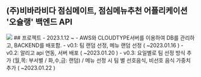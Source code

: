 ## (주)비바라비다 점심메이트, 점심메뉴추천 어플리케이션 '오슐랭' 백엔드 API
<img src="https://img.shields.io/badge/AMAZON EC2?style=for-the-badge&logo=Amazon EC2&logoColor=white">
## 프로젝트
- 2023.1.12 ~ 
- AWS와 CLOUDTYPE서버를 이용하여 DB를 관리하고, BACKEND를 배포함.
- v0.1: 팀 랜덤 선정, 메뉴 랜덤 선정 ( ~2023.01.16 )
- v0.2: 알리고 api 연동, 서버 배포 ( ~2023.01.20 )
- v0.3: 요일별로 팀 선정 방식 추가 (월,목: 부서별 / 화,수,금: 랜덤) / 메뉴 선정 시 팀 별 선호음식, 비선호 음식 가중치 추가 ( ~2023.01.22 )

